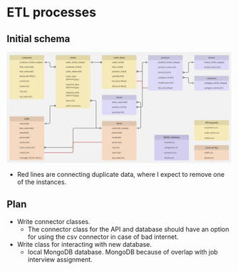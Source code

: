 # ETL processes

## Initial schema
![Initial schema](images/initial_schema.jpg)
* Red lines are connecting duplicate data, where I expect to remove one of the instances.

## Plan
* Write connector classes.
    * The connector class for the API and database should have an option for using the csv connector in case of bad internet.
* Write class for interacting with new database.
    * local MongoDB database. MongoDB because of overlap with job interview assignment.